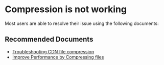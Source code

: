 <properties
	pageTitle="Compression is not working"
	description="Compression is not working"
	service="microsoft.cdn"
	resource="profiles"
	authors="mdgattuso"
	ms.author="magattus"
	displayOrder="1"
	selfHelpType="resource"
    resourceTags=""
	supportTopicIds=""
	productPesIds="16975"
	cloudEnvironments="public, Fairfax"
	articleId="acbd351f-1e08-4ef6-be46-ccceba01116a"
	ownershipId="CloudNet_ContentDeliveryNetwork"
/>

# Compression is not working
Most users are able to resolve their issue using the following documents:

## **Recommended Documents**
* [Troubleshooting CDN file compression](https://azure.microsoft.com/documentation/articles/cdn-troubleshoot-compression)<br>
* [Improve Performance by Compressing files](https://azure.microsoft.com/documentation/articles/cdn-improve-performance/)

